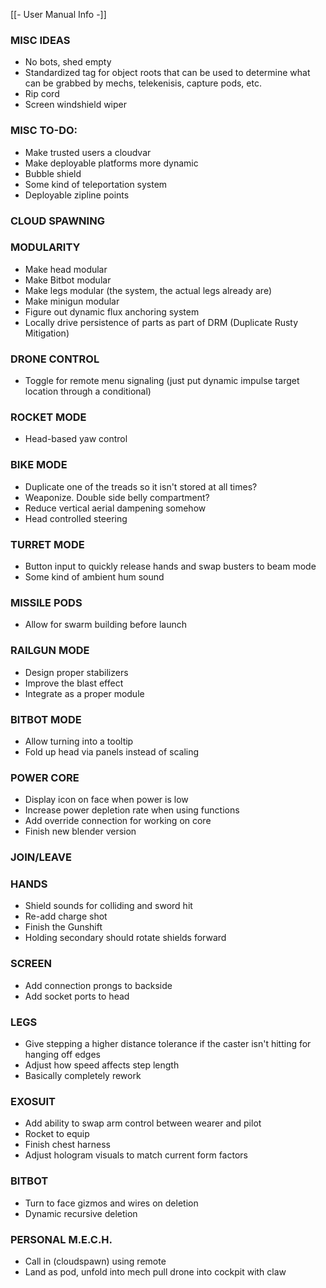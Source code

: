 [[- User Manual Info -]]
### MISC IDEAS

- No bots, shed empty
- Standardized tag for object roots that can be used to determine what can be grabbed by mechs, telekenisis, capture pods, etc.
- Rip cord
- Screen windshield wiper
### MISC TO-DO:

- Make trusted users a cloudvar
- Make deployable platforms more dynamic
- Bubble shield
- Some kind of teleportation system
- Deployable zipline points
### CLOUD SPAWNING

### MODULARITY

- Make head modular
- Make Bitbot modular
- Make legs modular (the system, the actual legs already are)
- Make minigun modular
- Figure out dynamic flux anchoring system
- Locally drive persistence of parts as part of DRM (Duplicate Rusty Mitigation)
### DRONE CONTROL

- Toggle for remote menu signaling (just put dynamic impulse target location through a conditional)
### ROCKET MODE

- Head-based yaw control
### BIKE MODE

- Duplicate one of the treads so it isn't stored at all times?
- Weaponize. Double side belly compartment?
- Reduce vertical aerial dampening somehow
- Head controlled steering
### TURRET MODE

- Button input to quickly release hands and swap busters to beam mode
- Some kind of ambient hum sound
### MISSILE PODS

- Allow for swarm building before launch
### RAILGUN MODE

- Design proper stabilizers
- Improve the blast effect
- Integrate as a proper module
### BITBOT MODE

- Allow turning into a tooltip
- Fold up head via panels instead of scaling
### POWER CORE

- Display icon on face when power is low
- Increase power depletion rate when using functions
- Add override connection for working on core
- Finish new blender version
### JOIN/LEAVE
### HANDS

- Shield sounds for colliding and sword hit
- Re-add charge shot
- Finish the Gunshift
- Holding secondary should rotate shields forward
### SCREEN

- Add connection prongs to backside
- Add socket ports to head
### LEGS

- Give stepping a higher distance tolerance if the caster isn't hitting for hanging off edges
- Adjust how speed affects step length
- Basically completely rework
### EXOSUIT

- Add ability to swap arm control between wearer and pilot
- Rocket to equip
- Finish chest harness
- Adjust hologram visuals to match current form factors
### BITBOT

- Turn to face gizmos and wires on deletion
- Dynamic recursive deletion
### PERSONAL M.E.C.H.

- Call in (cloudspawn) using remote
- Land as pod, unfold into mech
pull drone into cockpit with claw